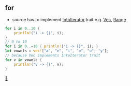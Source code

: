 ## for

* source has to implement [IntoIterator](https://doc.rust-lang.org/std/iter/trait.IntoIterator.html) trait 
e.g. [Vec](https://doc.rust-lang.org/std/vec/struct.Vec.html#impl-IntoIterator), [Range](https://doc.rust-lang.org/std/ops/struct.Range.html) 

```rust
for i in 0..10 {
    println!("i -> {}", i);
}
// 0 to 10
for i in 0..=10 { println!("i -> {}", i); }
let vowels = vec!["a", "e", "i", "o", "u", "y"];
// because Vec implements IntoIterator trait
for v in vowels {
    println!("v -> {}", v);
}
```

[📒](https://doc.rust-lang.org/1.17.0/book/loops.html#for)